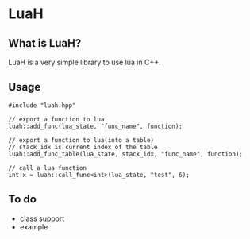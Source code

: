 LuaH
=============

What is LuaH?
-------------
LuaH is a very simple library to use lua in C++.

Usage
-------------

    #include "luah.hpp"

    // export a function to lua
    luah::add_func(lua_state, "func_name", function);

    // export a function to lua(into a table)
    // stack_idx is current index of the table
    luah::add_func_table(lua_state, stack_idx, "func_name", function);

    // call a lua function
    int x = luah::call_func<int>(lua_state, "test", 6);


To do
----------------
- class support
- example
